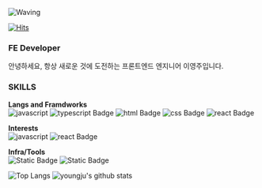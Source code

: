 ![Waving](https://capsule-render.vercel.app/api?type=waving&height=200&color=gradient&text=Hi,%20I'm%20Youngju&fontAlignY=35)

[![Hits](https://hits.seeyoufarm.com/api/count/incr/badge.svg?url=https%3A%2F%2Fgithub.com%2Fyoungjulee23%2Fhit-counter&count_bg=%23FFB9D4&title_bg=%23555555&icon=&icon_color=%23E7E7E7&title=%EB%B0%A9%EB%AC%B8%EC%9E%90%EC%88%98&edge_flat=false)](https://hits.seeyoufarm.com)

### FE Developer
안녕하세요, 항상 새로운 것에 도전하는 프론트엔드 엔지니어 이영주입니다.

### SKILLS
**Langs and Framdworks**<br>
![javascript](https://img.shields.io/badge/javascript-F7DF1E?style=for-the-badge&logo=javascript&logoColor=white)
![typescript Badge](https://img.shields.io/badge/typescript-%233178C6?style=for-the-badge&logo=typescript&logoColor=white)
![html Badge](https://img.shields.io/badge/html-E34F26?style=for-the-badge&logo=html5&logoColor=white)
![css Badge](https://img.shields.io/badge/css-%231572B6?style=for-the-badge&logo=css3&logoColor=white)
![react Badge](https://img.shields.io/badge/react-61DAFB?style=for-the-badge&logo=react&logoColor=white)

**Interests**  
![javascript](https://img.shields.io/badge/javascript-F7DF1E?style=for-the-badge&logo=javascript&logoColor=white)
![react Badge](https://img.shields.io/badge/react-61DAFB?style=for-the-badge&logo=react&logoColor=white)

**Infra/Tools**  
![Static Badge](https://img.shields.io/badge/github-%23181717?style=for-the-badge&logo=github&logoColor=white)
![Static Badge](https://img.shields.io/badge/visual%20studio%20code-blue?style=for-the-badge&logoColor=white)

![Top Langs](https://github-readme-stats.vercel.app/api/top-langs/?username=youngjulee23&layout=compact)
![youngju's github stats](https://github-readme-stats.vercel.app/api?username=youngjulee23&show_icons=true&theme=dracula)
